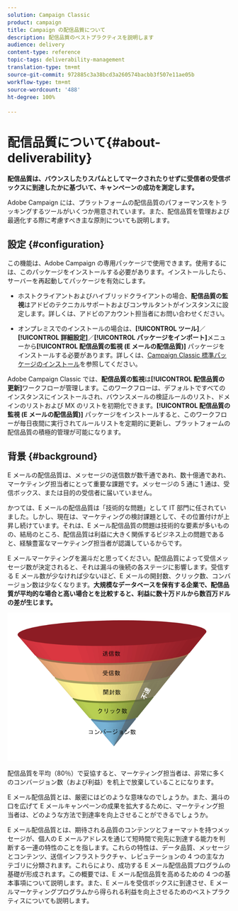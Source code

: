 ```yaml
---
solution: Campaign Classic
product: campaign
title: Campaign の配信品質について
description: 配信品質のベストプラクティスを説明します
audience: delivery
content-type: reference
topic-tags: deliverability-management
translation-type: tm+mt
source-git-commit: 972885c3a38bcd3a260574bacbb3f507e11ae05b
workflow-type: tm+mt
source-wordcount: '488'
ht-degree: 100%

---
```



# 配信品質について{#about-deliverability}

**配信品質は、バウンスしたりスパムとしてマークされたりせずに受信者の受信ボックスに到達したかに基づいて、キャンペーンの成功を測定します。**

Adobe Campaign には、プラットフォームの配信品質のパフォーマンスをトラッキングするツールがいくつか用意されています。また、配信品質を管理および最適化する際に考慮すべき主な原則についても説明します。

## 設定 {#configuration}

この機能は、Adobe Campaign の専用パッケージで使用できます。使用するには、このパッケージをインストールする必要があります。インストールしたら、サーバーを再起動してパッケージを有効にします。
* ホストクライアントおよびハイブリッドクライアントの場合、**配信品質の監視**&#x200B;はアドビのテクニカルサポートおよびコンサルタントがインスタンスに設定します。詳しくは、アドビのアカウント担当者にお問い合わせください。

* オンプレミスでのインストールの場合は、**[!UICONTROL ツール]**／**[!UICONTROL 詳細設定]**／**[!UICONTROL パッケージをインポート]**&#x200B;メニューから&#x200B;**[!UICONTROL 配信品質の監視 (E メールの配信品質)]** パッケージをインストールする必要があります。詳しくは、[Campaign Classic 標準パッケージのインストール](../../installation/using/installing-campaign-standard-packages.md)を参照してください。

Adobe Campaign Classic では、**配信品質の監視**&#x200B;は&#x200B;**[!UICONTROL 配信品質の更新]**&#x200B;ワークフローが管理します。このワークフローは、デフォルトですべてのインスタンスにインストールされ、バウンスメールの検証ルールのリスト、ドメインのリストおよび MX のリストを初期化できます。**[!UICONTROL 配信品質の監視 (E メールの配信品質)]** パッケージをインストールすると、このワークフローが毎日夜間に実行されてルールリストを定期的に更新し、プラットフォームの配信品質の積極的管理が可能になります。

## 背景 {#background}

E メールの配信品質は、メッセージの送信数が数千通であれ、数十億通であれ、マーケティング担当者にとって重要な課題です。メッセージの 5 通に 1 通は、受信ボックス、または目的の受信者に届いていません。

かつては、E メールの配信品質は「技術的な問題」として IT 部門に任されていました。しかし、現在は、マーケティングの検討課題として、その位置付けが上昇し続けています。それは、E メール配信品質の問題は技術的な要素が多いものの、結局のところ、配信品質は利益に大きく関係するビジネス上の問題であると、経験豊富なマーケティング担当者が認識しているからです。

E メールマーケティングを漏斗だと思ってください。配信品質によって受信メッセージ数が決定されると、それは漏斗の後続の各ステージに影響します。受信する E メール数が少なければ少ないほど、E メールの開封数、クリック数、コンバージョン数は少なくなります。**大規模なデータベースを保有する企業で、配信品質が平均的な場合と高い場合とを比較すると、利益に数十万ドルから数百万ドルの差が生じます。**

![](assets/deliverability_overview_1.png)

配信品質を平均（80％）で妥協すると、マーケティング担当者は、非常に多くのコンバージョン数（および利益）を机上で放棄していることになります。

E メール配信品質とは、厳密にはどのような意味なのでしょうか。また、漏斗の口を広げて E メールキャンペーンの成果を拡大するために、マーケティング担当者は、どのような方法で到達率を向上させることができるでしょうか。

E メール配信品質とは、期待される品質のコンテンツとフォーマットを持つメッセージが、個人の E メールアドレスを通じて短時間で宛先に到達する能力を判断する一連の特性のことを指します。これらの特性は、データ品質、メッセージとコンテンツ、送信インフラストラクチャ、レピュテーションの 4 つの主なカテゴリに分類されます。これらにより、成功する E メール配信品質プログラムの基礎が形成されます。この概要では、E メール配信品質を高めるための 4 つの基本事項について説明します。また、E メールを受信ボックスに到達させ、E メールマーケティングプログラムから得られる利益を向上させるためのベストプラクティスについても説明します。

<!--![](assets/deliverability_overview_2.png)-->

